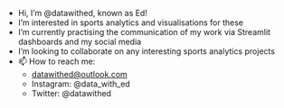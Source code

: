 - Hi, I’m @datawithed, known as Ed!
- I’m interested in sports analytics and visualisations for these
- I’m currently practising the communication of my work via Streamlit dashboards and my social media
- I’m looking to collaborate on any interesting sports analytics projects
- 📫 How to reach me: 
    - datawithed@outlook.com
    - Instagram: @data_with_ed
    - Twitter: @datawithed

<!---
datawithed/datawithed is a ✨ special ✨ repository because its `README.md` (this file) appears on your GitHub profile.
You can click the Preview link to take a look at your changes.
--->

